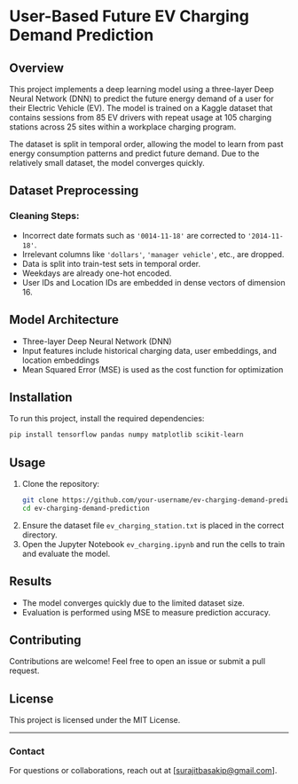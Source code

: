 # User-Based Future EV Charging Demand Prediction

## Overview
This project implements a deep learning model using a three-layer Deep Neural Network (DNN) to predict the future energy demand of a user for their Electric Vehicle (EV). The model is trained on a Kaggle dataset that contains sessions from 85 EV drivers with repeat usage at 105 charging stations across 25 sites within a workplace charging program. 

The dataset is split in temporal order, allowing the model to learn from past energy consumption patterns and predict future demand. Due to the relatively small dataset, the model converges quickly.

## Dataset Preprocessing
### Cleaning Steps:
- Incorrect date formats such as `'0014-11-18'` are corrected to `'2014-11-18'`.
- Irrelevant columns like `'dollars'`, `'manager vehicle'`, etc., are dropped.
- Data is split into train-test sets in temporal order.
- Weekdays are already one-hot encoded.
- User IDs and Location IDs are embedded in dense vectors of dimension 16.

## Model Architecture
- Three-layer Deep Neural Network (DNN)
- Input features include historical charging data, user embeddings, and location embeddings
- Mean Squared Error (MSE) is used as the cost function for optimization

## Installation
To run this project, install the required dependencies:

```bash
pip install tensorflow pandas numpy matplotlib scikit-learn
```

## Usage
1. Clone the repository:
   ```bash
   git clone https://github.com/your-username/ev-charging-demand-prediction.git
   cd ev-charging-demand-prediction
   ```
2. Ensure the dataset file `ev_charging_station.txt` is placed in the correct directory.
3. Open the Jupyter Notebook `ev_charging.ipynb` and run the cells to train and evaluate the model.

## Results
- The model converges quickly due to the limited dataset size.
- Evaluation is performed using MSE to measure prediction accuracy.

## Contributing
Contributions are welcome! Feel free to open an issue or submit a pull request.

## License
This project is licensed under the MIT License.

---
### Contact
For questions or collaborations, reach out at [surajitbasakip@gmail.com].
